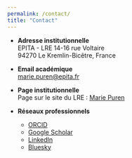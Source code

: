 ```yaml
---
permalink: /contact/
title: "Contact"
---
```

- **Adresse institutionnelle**  
  EPITA - LRE 
  14-16 rue Voltaire  
  94270 Le Kremlin-Bicêtre, France  

- **Email académique**  
  [marie.puren@epita.fr](mailto:marie.puren@epita.fr)

- **Page institutionnelle**  
  Page sur le site du LRE : [Marie Puren](https://www.lre.epita.fr/members/marie-puren/)
  

- **Réseaux professionnels**  
  - [ORCID](https://orcid.org/0000-0001-5452-3913)  
  - [Google Scholar](https://scholar.google.com/citations?user=PTy_b5AAAAAJ&hl=fr)   
  - [LinkedIn](https://www.linkedin.com/in/mariepuren/)  
  - [Bluesky](https://bsky.app/profile/mpuren.bsky.social)  
